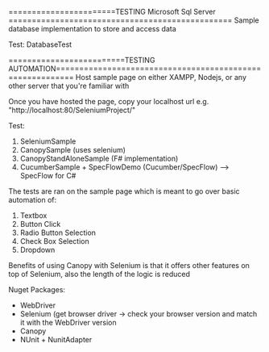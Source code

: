 =======================TESTING Microsoft Sql Server ================================================
Sample database implementation to store and access data

Test:
DatabaseTest

=========================TESTING AUTOMATION==========================================================
Host sample page on either XAMPP, Nodejs, or any other server that you're familiar with

Once you have hosted the page, copy your localhost url e.g. "http://localhost:80/SeleniumProject/"

Test:
1) SeleniumSample
2) CanopySample (uses selenium)
3) CanopyStandAloneSample (F# implementation)
4) CucumberSample + SpecFlowDemo (Cucumber/SpecFlow) --> SpecFlow for C#

The tests are ran on the sample page which is meant to go over basic automation of:
1) Textbox
2) Button Click
3) Radio Button Selection
4) Check Box Selection
5) Dropdown

Benefits of using Canopy with Selenium is that it offers other features on top of Selenium, also
the length of the logic is reduced

Nuget Packages:
- WebDriver
- Selenium (get browser driver -> check your browser version and match it with the WebDriver version
- Canopy
- NUnit + NunitAdapter
